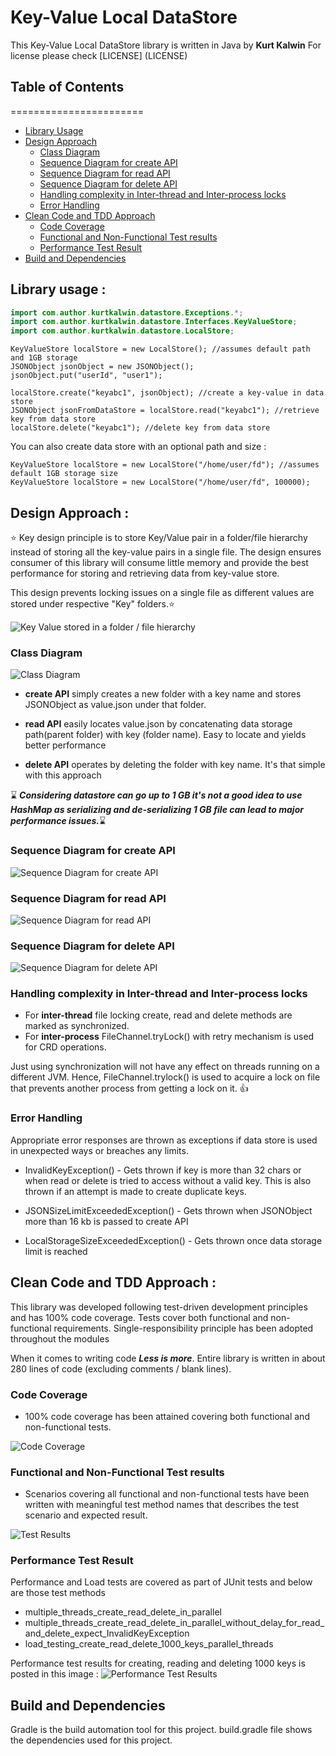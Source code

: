 # Key-Value Local DataStore #

This Key-Value Local DataStore library is written in Java by **Kurt Kalwin**
For license please check [LICENSE] (LICENSE)

## Table of Contents ##
=======================
* [Library Usage](#library-usage-)
* [Design Approach](#design-approach-)
  * [Class Diagram](#class-diagram)
  * [Sequence Diagram for create API](#sequence-diagram-for-create-api)
  * [Sequence Diagram for read API](#sequence-diagram-for-read-api)
  * [Sequence Diagram for delete API](#sequence-diagram-for-delete-api)
  * [Handling complexity in Inter-thread and Inter-process locks](#handling-complexity-in-inter-thread-and-inter-process-locks)
  * [Error Handling](#error-handling)
* [Clean Code and TDD Approach](#clean-code-and-tdd-approach-)
  * [Code Coverage](#code-coverage)
  * [Functional and Non-Functional Test results](#functional-and-non-functional-test-results)
  * [Performance Test Result](#performance-test-result)
* [Build and Dependencies](#build-and-dependencies)

## Library usage : ##

```Java
import com.author.kurtkalwin.datastore.Exceptions.*;
import com.author.kurtkalwin.datastore.Interfaces.KeyValueStore;
import com.author.kurtkalwin.datastore.LocalStore;
```

```
KeyValueStore localStore = new LocalStore(); //assumes default path and 1GB storage
JSONObject jsonObject = new JSONObject();
jsonObject.put("userId", "user1");

localStore.create("keyabc1", jsonObject); //create a key-value in data store
JSONObject jsonFromDataStore = localStore.read("keyabc1"); //retrieve key from data store
localStore.delete("keyabc1"); //delete key from data store
```

You can also create data store with an optional path and size :
```
KeyValueStore localStore = new LocalStore("/home/user/fd"); //assumes default 1GB storage size
KeyValueStore localStore = new LocalStore("/home/user/fd", 100000);
```

## Design Approach : ##

:star: Key design principle is to store Key/Value pair in a folder/file hierarchy instead of storing all the key-value 
pairs in a single file. The design ensures consumer of this library will consume little memory and provide the 
best performance for storing and retrieving data from key-value store.

This design prevents locking issues on a single file as different values are stored under respective "Key" 
folders.:star:

![Key Value stored in a folder / file hierarchy ](/images/datastore_hierarchy.png?raw=true)

### Class Diagram 

![Class Diagram](/images/datastore_classdiagram.png?raw=true "Class Diagram")

* **create API** simply creates a new folder with a key name and stores JSONObject as value.json under that folder. 
  
* **read API** easily locates value.json by concatenating data storage path(parent folder) with key (folder name). 
  Easy to locate and yields better performance 
  
* **delete API** operates by deleting the folder with key name. It's that simple with this approach   
  

:hourglass:
***Considering datastore can go up to 1 GB it's not a good idea to use HashMap as serializing and de-serializing 
1 GB file can lead to major performance issues.***:hourglass:

### Sequence Diagram for create API ###
![Sequence Diagram for create API](/images/sequence_create.png?raw=true "Sequence Diagram for create API")
### Sequence Diagram for read API ###
![Sequence Diagram for read API](/images/sequence_read.png?raw=true "Sequence Diagram for read API")
### Sequence Diagram for delete API ###
![Sequence Diagram for delete API](/images/sequence_delete.png?raw=true "Sequence Diagram for delete API")


### Handling complexity in Inter-thread and Inter-process locks ###

* For **inter-thread** file locking create, read and delete methods are marked as synchronized. 
* For **inter-process** FileChannel.tryLock() with retry mechanism is used for CRD operations.

Just using synchronization will not have any effect on threads running on a different JVM. 
Hence, FileChannel.trylock() is used to acquire a lock on file that prevents another process from getting a 
lock on it. :+1:

### Error Handling ###
Appropriate error responses are thrown as exceptions if data store is used in unexpected ways
or breaches any limits.

* InvalidKeyException() - Gets thrown if key is more than 32 chars or when read
or delete is tried to access without a valid key. This is also thrown if an attempt is made to create duplicate keys.

* JSONSizeLimitExceededException() - Gets thrown when JSONObject more than 16 kb is passed to create API

* LocalStorageSizeExceededException() - Gets thrown once data storage limit is reached

## Clean Code and TDD Approach : ##
This library was developed following test-driven development principles and has 100% code coverage. 
Tests cover both functional 
and non-functional requirements. Single-responsibility principle has been adopted throughout the modules

When it comes to writing code ***Less is more***. Entire library is written in about 280 lines of code 
(excluding comments / blank lines).

### Code Coverage ###

* 100% code coverage has been attained covering both functional and non-functional tests.

![Code Coverage](/images/codecoverage.png?raw=true "Code Coverage")

### Functional and Non-Functional Test results ###

* Scenarios covering all functional and non-functional tests have been written with meaningful test method names that
describes the test scenario and expected result.

![Test Results](/images/intellijtestresults.png?raw=true "Code Coverage")

### Performance Test Result ###

Performance and Load tests are covered as part of JUnit tests and below are those test methods

* multiple_threads_create_read_delete_in_parallel
* multiple_threads_create_read_delete_in_parallel_without_delay_for_read_and_delete_expect_InvalidKeyException
* load_testing_create_read_delete_1000_keys_parallel_threads

Performance test results for creating, reading and deleting 1000 keys is posted in this image :
![Performance Test Results](/images/performance_results.png?raw=true)

## Build and Dependencies ##
Gradle is the build automation tool for this project.
build.gradle file shows the dependencies used for this project.
